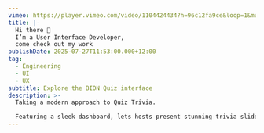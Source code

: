 ```yaml
---
vimeo: https://player.vimeo.com/video/1104424434?h=96c12fa9ce&loop=1&muted=1
title: |-
  Hi there 👋 
  I’m a User Interface Developer, 
  come check out my work
publishDate: 2025-07-27T11:53:00.000+12:00
tag:
  - Engineering
  - UI
  - UX
subtitle: Explore the BION Quiz interface
description: >-
  Taking a modern approach to Quiz Trivia.

  Featuring a sleek dashboard, lets hosts present stunning trivia slides — effortlessly.
---
```

